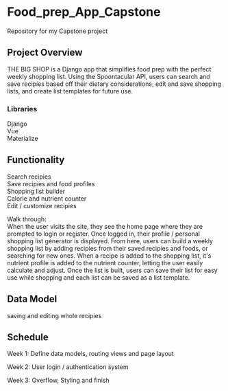 # Food_prep_App_Capstone
Repository for my Capstone project


## Project Overview
THE BIG SHOP is a Django app that simplifies food prep with the perfect weekly shopping list. Using the Spoontacular API, users can search and save recipies based off their dietary considerations, edit and save shopping lists, and create list templates for future use. 

### Libraries
Django  
Vue  
Materialize  

## Functionality
Search recipies  
Save recipies and food profiles   
Shopping list builder   
Calorie and nutrient counter   
Edit / customize recipies   

Walk through:   
When the user visits the site, they see the home page where they are prompted to login or register. Once logged in, their profile / personal shopping list generator is displayed. 
From here, users can build a weekly shopping list by adding recipies from their saved recipies and foods, or searching for new ones. When a recipe is added to the shopping list, it's nutrient profile is added to the nutrient counter, letting the user easily calculate and adjust. Once the list is built, users can save their list for easy use while shopping and each list can be saved as a list template. 





## Data Model 

saving and editing whole recipies



## Schedule 
Week 1: Define data models, routing views and page layout

Week 2: User login / authentication system 

Week 3: Overflow, Styling and finish
